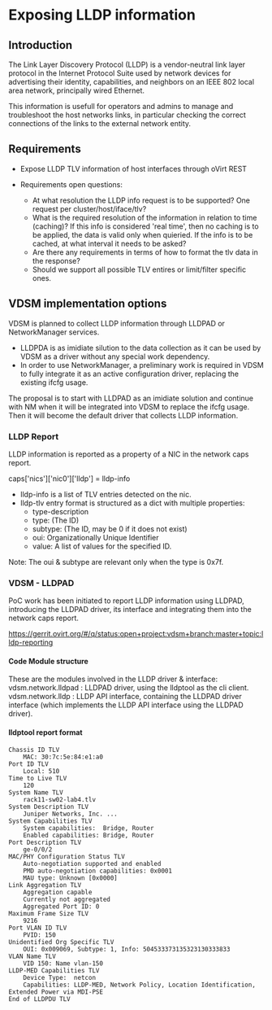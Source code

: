 # Exposing LLDP information

## Introduction
The Link Layer Discovery Protocol (LLDP) is a vendor-neutral link layer protocol in the Internet Protocol Suite used by network devices for advertising their identity, capabilities, and neighbors on an IEEE 802 local area network, principally wired Ethernet.

This information is usefull for operators and admins to manage and troubleshoot the host networks links, in particular checking the correct connections of the links to the external network entity.

## Requirements

- Expose LLDP TLV information of host interfaces through oVirt REST

- Requirements open questions:
  - At what resolution the LLDP info request is to be supported? One request per cluster/host/iface/tlv?
  - What is the required resolution of the information in relation to time (caching)? If this info is considered 'real time', then no caching is to be applied, the data is valid only when quieried. If the info is to be cached, at what interval it needs to be asked?
  - Are there any requirements in terms of how to format the tlv data in the response?
  - Should we support all possible TLV entires or limit/filter specific ones.

## VDSM implementation options

VDSM is planned to collect LLDP information through LLDPAD or NetworkManager services.
- LLDPDA is as imidiate silution to the data collection as it can be used by VDSM as a driver without any special work dependency.
- In order to use NetworkManager, a preliminary work is required in VDSM to fully integrate it as an active configuration driver, replacing the existing ifcfg usage.

The proposal is to start with LLDPAD as an imidiate solution and continue with NM when it will be integrated into VDSM to replace the ifcfg usage. Then it will become the default driver that collects LLDP information.

### LLDP Report

LLDP information is reported as a property of a NIC in the network caps report.

caps['nics']['nic0']['lldp'] = lldp-info

- lldp-info is a list of TLV entries detected on the nic.
- lldp-tlv entry format is structured as a dict with multiple properties:
  - type-description
  - type: (The ID)
  - subtype: (The ID, may be 0 if it does not exist)
  - oui: Organizationally Unique Identifier
  - value: A list of values for the specified ID. 
  
Note: The oui & subtype are relevant only when the type is 0x7f.

### VDSM - LLDPAD

PoC work has been initiated to report LLDP information using LLDPAD, introducing the LLDPAD driver, its interface and integrating them into the network caps report.

https://gerrit.ovirt.org/#/q/status:open+project:vdsm+branch:master+topic:lldp-reporting

#### Code Module structure

These are the modules involved in the LLDP driver & interface:
vdsm.network.lldpad : LLDPAD driver, using the lldptool as the cli client.
vdsm.network.lldp : LLDP API interface, containing the LLDPAD driver interface (which implements the LLDP API interface using the LLDPAD driver).

#### lldptool report format
~~~~
Chassis ID TLV
	MAC: 30:7c:5e:84:e1:a0
Port ID TLV
	Local: 510
Time to Live TLV
	120
System Name TLV
	rack11-sw02-lab4.tlv
System Description TLV
	Juniper Networks, Inc. ...
System Capabilities TLV
	System capabilities:  Bridge, Router
	Enabled capabilities: Bridge, Router
Port Description TLV
	ge-0/0/2
MAC/PHY Configuration Status TLV
	Auto-negotiation supported and enabled
	PMD auto-negotiation capabilities: 0x0001
	MAU type: Unknown [0x0000]
Link Aggregation TLV
	Aggregation capable
	Currently not aggregated
	Aggregated Port ID: 0
Maximum Frame Size TLV
	9216
Port VLAN ID TLV
	PVID: 150
Unidentified Org Specific TLV
	OUI: 0x009069, Subtype: 1, Info: 504533373135323130333833
VLAN Name TLV
	VID 150: Name vlan-150
LLDP-MED Capabilities TLV
	Device Type:  netcon
	Capabilities: LLDP-MED, Network Policy, Location Identification, Extended Power via MDI-PSE
End of LLDPDU TLV
~~~~
